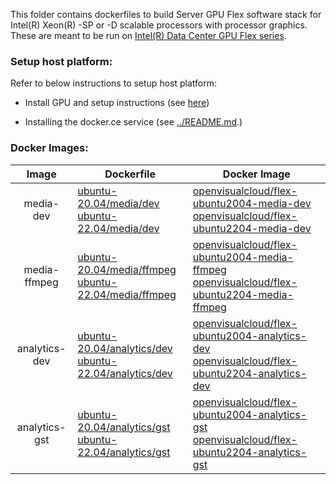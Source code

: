 

This folder contains dockerfiles to build Server GPU Flex software stack for Intel(R) Xeon(R) -SP or -D scalable processors with processor graphics. These are meant to be run on [Intel(R) Data Center GPU Flex series](https://www.intel.in/content/www/in/en/products/docs/discrete-gpus/data-center-gpu/flex-series/overview.html).

### Setup host platform:

Refer to below instructions to setup host platform:
- Install GPU and setup instructions (see [here](https://www.intel.com/content/www/us/en/developer/platform/data-center-gpu-flex.html#gs.mof7wp))

- Installing the docker.ce service (see [../README.md](../README.md).)

### Docker Images:

|Image|Dockerfile|Docker Image|
|:-:|---|---|
|media-dev|[ubuntu-20.04/media/dev](ubuntu-20.04/media/dev)<br>[ubuntu-22.04/media/dev](ubuntu-22.04/media/dev)|[openvisualcloud/flex-ubuntu2004-media-dev](https://hub.docker.com/r/openvisualcloud/flex-ubuntu2004-media-dev)<br>[openvisualcloud/flex-ubuntu2204-media-dev](https://hub.docker.com/r/openvisualcloud/flex-ubuntu2204-media-dev)|
|media-ffmpeg|[ubuntu-20.04/media/ffmpeg](ubuntu-20.04/media/ffmpeg)<br>[ubuntu-22.04/media/ffmpeg](ubuntu-22.04/media/ffmpeg)|[openvisualcloud/flex-ubuntu2004-media-ffmpeg](https://hub.docker.com/r/openvisualcloud/flex-ubuntu2004-media-ffmpeg)<br>[openvisualcloud/flex-ubuntu2204-media-ffmpeg](https://hub.docker.com/r/openvisualcloud/flex-ubuntu2204-media-ffmpeg)|
|analytics-dev|[ubuntu-20.04/analytics/dev](ubuntu-20.04/analytics/dev)<br>[ubuntu-22.04/analytics/dev](ubuntu-22.04/analytics/dev)|[openvisualcloud/flex-ubuntu2004-analytics-dev](https://hub.docker.com/r/openvisualcloud/flex-ubuntu2004-analytics-dev)<br>[openvisualcloud/flex-ubuntu2204-analytics-dev](https://hub.docker.com/r/openvisualcloud/flex-ubuntu2204-analytics-dev)|
|analytics-gst|[ubuntu-20.04/analytics/gst](ubuntu-20.04/analytics/gst)<br>[ubuntu-22.04/analytics/gst](ubuntu-22.04/analytics/gst)|[openvisualcloud/flex-ubuntu2004-analytics-gst](https://hub.docker.com/r/openvisualcloud/flex-ubuntu2004-analytics/gst)<br>[openvisualcloud/flex-ubuntu2204-analytics-gst](https://hub.docker.com/r/openvisualcloud/flex-ubuntu2204-analytics-gst)|